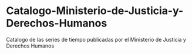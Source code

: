 # Catalogo-Ministerio-de-Justicia-y-Derechos-Humanos
Catalogo de las series de tiempo publicadas por el Ministerio de Justicia y Derechos Humanos
